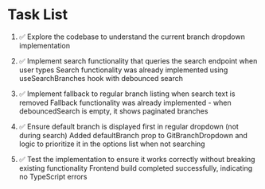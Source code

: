 # Task List

1. ✅ Explore the codebase to understand the current branch dropdown implementation

2. ✅ Implement search functionality that queries the search endpoint when user types
Search functionality was already implemented using useSearchBranches hook with debounced search
3. ✅ Implement fallback to regular branch listing when search text is removed
Fallback functionality was already implemented - when debouncedSearch is empty, it shows paginated branches
4. ✅ Ensure default branch is displayed first in regular dropdown (not during search)
Added defaultBranch prop to GitBranchDropdown and logic to prioritize it in the options list when not searching
5. ✅ Test the implementation to ensure it works correctly without breaking existing functionality
Frontend build completed successfully, indicating no TypeScript errors

